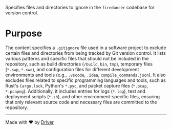 <!--------------------------------------------------------------------------------->
<!-- IMPORTANT: This file is auto-generated by Driver (https://driver.ai). -------->
<!-- Manual edits may be overwritten on future commits. --------------------------->
<!--------------------------------------------------------------------------------->

Specifies files and directories to ignore in the `firedancer` codebase for version control.

# Purpose
The content specifies a `.gitignore` file used in a software project to exclude certain files and directories from being tracked by Git version control. It lists various patterns and specific files that should not be included in the repository, such as build directories (`/build`, `bin`, `tmp`), temporary files (`*.swp`, `*.swo`), and configuration files for different development environments and tools (e.g., `.vscode`, `.idea`, `compile_commands.json`). It also excludes files related to specific programming languages and tools, such as Rust's `Cargo.lock`, Python's `*.pyc`, and packet capture files (`*.pcap`, `*.pcapng`). Additionally, it includes entries for logs (`*.log`), test and deployment scripts (`*.sh`), and other environment-specific files, ensuring that only relevant source code and necessary files are committed to the repository.

---
Made with ❤️ by [Driver](https://www.driver.ai/)